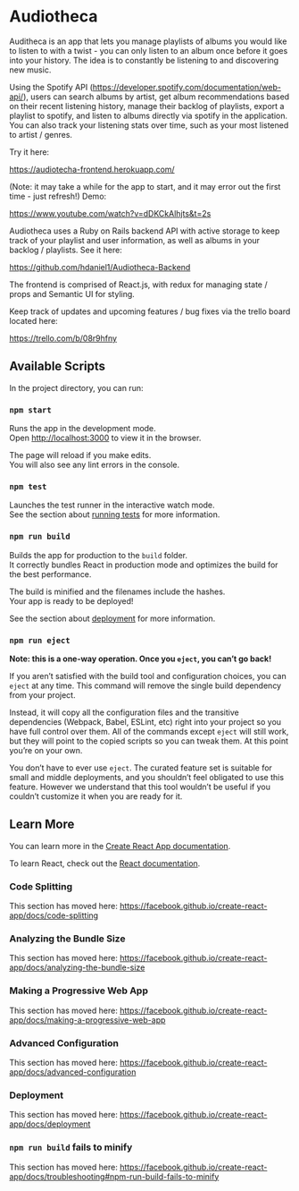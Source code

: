 # Audiotheca

Auditheca is an app that lets you manage playlists of albums you would like to listen to with a twist - you can only listen to an album once before it goes into your history. The idea is to constantly be listening to and discovering new music. 

Using the Spotify API (https://developer.spotify.com/documentation/web-api/), users can search albums by artist, get album recommendations based on their recent listening history, manage their backlog of playlists, export a playlist to spotify, and listen to albums directly via spotify in the application. You can also track your listening stats over time, such as your most listened to artist / genres. 

Try it here:

https://audiotecha-frontend.herokuapp.com/

(Note: it may take a while for the app to start, and it may error out the first time - just refresh!)
Demo:

https://www.youtube.com/watch?v=dDKCkAlhjts&t=2s

Audiotheca uses a Ruby on Rails backend API with active storage to keep track of your playlist and user information, as well as albums in your backlog / playlists. See it here:

https://github.com/hdaniel1/Audiotheca-Backend

The frontend is comprised of React.js, with redux for managing state / props and Semantic UI for styling. 

Keep track of updates and upcoming features / bug fixes via the trello board located here:

https://trello.com/b/08r9hfny

## Available Scripts

In the project directory, you can run:

### `npm start`

Runs the app in the development mode.<br>
Open [http://localhost:3000](http://localhost:3000) to view it in the browser.

The page will reload if you make edits.<br>
You will also see any lint errors in the console.

### `npm test`

Launches the test runner in the interactive watch mode.<br>
See the section about [running tests](https://facebook.github.io/create-react-app/docs/running-tests) for more information.

### `npm run build`

Builds the app for production to the `build` folder.<br>
It correctly bundles React in production mode and optimizes the build for the best performance.

The build is minified and the filenames include the hashes.<br>
Your app is ready to be deployed!

See the section about [deployment](https://facebook.github.io/create-react-app/docs/deployment) for more information.

### `npm run eject`

**Note: this is a one-way operation. Once you `eject`, you can’t go back!**

If you aren’t satisfied with the build tool and configuration choices, you can `eject` at any time. This command will remove the single build dependency from your project.

Instead, it will copy all the configuration files and the transitive dependencies (Webpack, Babel, ESLint, etc) right into your project so you have full control over them. All of the commands except `eject` will still work, but they will point to the copied scripts so you can tweak them. At this point you’re on your own.

You don’t have to ever use `eject`. The curated feature set is suitable for small and middle deployments, and you shouldn’t feel obligated to use this feature. However we understand that this tool wouldn’t be useful if you couldn’t customize it when you are ready for it.

## Learn More

You can learn more in the [Create React App documentation](https://facebook.github.io/create-react-app/docs/getting-started).

To learn React, check out the [React documentation](https://reactjs.org/).

### Code Splitting

This section has moved here: https://facebook.github.io/create-react-app/docs/code-splitting

### Analyzing the Bundle Size

This section has moved here: https://facebook.github.io/create-react-app/docs/analyzing-the-bundle-size

### Making a Progressive Web App

This section has moved here: https://facebook.github.io/create-react-app/docs/making-a-progressive-web-app

### Advanced Configuration

This section has moved here: https://facebook.github.io/create-react-app/docs/advanced-configuration

### Deployment

This section has moved here: https://facebook.github.io/create-react-app/docs/deployment

### `npm run build` fails to minify

This section has moved here: https://facebook.github.io/create-react-app/docs/troubleshooting#npm-run-build-fails-to-minify
